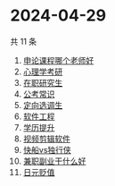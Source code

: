 # 2024-04-29

共 11 条

<!-- BEGIN -->
<!-- 最后更新时间 Mon Apr 29 2024 13:09:03 GMT+0800 (China Standard Time) -->

1. [申论课程哪个老师好](https://www.zhihu.com/search?q=申论课程哪个老师好)
1. [心理学考研](https://www.zhihu.com/search?q=心理学考研)
1. [在职研究生](https://www.zhihu.com/search?q=在职研究生)
1. [公考常识](https://www.zhihu.com/search?q=公考常识)
1. [定向选调生](https://www.zhihu.com/search?q=定向选调生)
1. [软件工程](https://www.zhihu.com/search?q=软件工程)
1. [学历提升](https://www.zhihu.com/search?q=学历提升)
1. [视频剪辑软件](https://www.zhihu.com/search?q=视频剪辑软件)
1. [快船vs独行侠](https://www.zhihu.com/search?q=快船vs独行侠)
1. [兼职副业干什么好](https://www.zhihu.com/search?q=兼职副业干什么好)
1. [日元贬值](https://www.zhihu.com/search?q=日元贬值)

<!-- END -->
